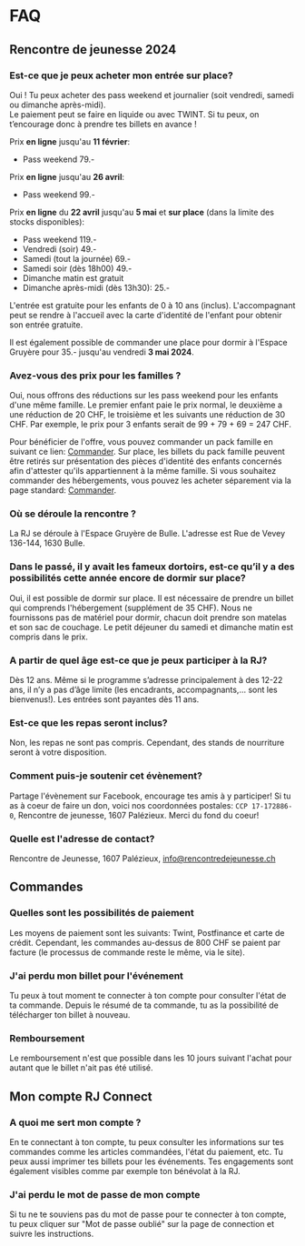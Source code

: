 # FAQ

## Rencontre de jeunesse 2024

### Est-ce que je peux acheter mon entrée sur place?

Oui ! Tu peux acheter des pass weekend et journalier (soit vendredi, samedi ou dimanche après-midi).<br>
Le paiement peut se faire en liquide ou avec TWINT. Si tu peux, on t’encourage donc à prendre tes billets en avance !

Prix **en ligne** jusqu'au **11 février**:

- Pass weekend 79.-

Prix **en ligne** jusqu'au **26 avril**:

- Pass weekend 99.-

Prix **en ligne** du **22 avril** jusqu'au **5 mai** et **sur place** (dans la limite des stocks disponibles):

- Pass weekend 119.-
- Vendredi (soir) 49.-
- Samedi (tout la journée) 69.-
- Samedi soir (dès 18h00) 49.-
- Dimanche matin est gratuit
- Dimanche après-midi (dès 13h30): 25.-

L'entrée est gratuite pour les enfants de 0 à 10 ans (inclus). L'accompagnant peut se rendre à l'accueil avec la carte d'identité de l'enfant pour obtenir son entrée gratuite.

Il est également possible de commander une place pour dormir à l'Espace Gruyère pour 35.- jusqu'au vendredi **3 mai 2024**.

### Avez-vous des prix pour les familles ?

Oui, nous offrons des réductions sur les pass weekend pour les enfants d'une même famille. Le premier enfant paie le prix normal, le deuxième a une réduction de 20 CHF, le troisième et les suivants une réduction de 30 CHF. Par exemple, le prix pour 3 enfants serait de 99 + 79 + 69 = 247 CHF. 

Pour bénéficier de l'offre, vous pouvez commander un pack famille en suivant ce lien:
[Commander](https://tickets.rencontredejeunesse.ch/orders/rj-2024-family/events/new). Sur place, les billets du pack famille peuvent être retirés sur présentation des pièces d'identité des enfants concernés afin d'attester qu'ils appartiennent à la même famille. Si vous souhaitez commander des hébergements, vous pouvez les acheter séparement via la page standard: [Commander](https://tickets.rencontredejeunesse.ch/orders/rj-2024/events/new).


### Où se déroule la rencontre ?

La RJ se déroule à l'Espace Gruyère de Bulle. L'adresse est Rue de Vevey 136-144, 1630 Bulle.

### Dans le passé, il y avait les fameux dortoirs, est-ce qu’il y a des possibilités cette année encore de dormir sur place?

Oui, il est possible de dormir sur place. Il est nécessaire de prendre un billet qui comprends l'hébergement (supplément de 35 CHF). Nous ne fournissons pas de matériel pour dormir, chacun doit prendre son matelas et son sac de couchage. Le petit déjeuner du samedi et dimanche matin est compris dans le prix.

### A partir de quel âge est-ce que je peux participer à la RJ?

Dès 12 ans. Même si le programme s’adresse principalement à des 12-22 ans, il n’y a pas d’âge limite (les encadrants, accompagnants,... sont les bienvenus!). Les entrées sont payantes dès 11 ans.

### Est-ce que les repas seront inclus?

Non, les repas ne sont pas compris. Cependant, des stands de nourriture seront à votre disposition.

### Comment puis-je soutenir cet évènement?

Partage l'évènement sur Facebook, encourage tes amis à y participer! Si tu as à coeur de faire un don, voici nos coordonnées postales: `CCP 17-172886-0`, Rencontre de jeunesse, 1607 Palézieux. Merci du fond du coeur!

### Quelle est l'adresse de contact?

Rencontre de Jeunesse, 1607 Palézieux, info@rencontredejeunesse.ch

## Commandes

### Quelles sont les possibilités de paiement

Les moyens de paiement sont les suivants: Twint, Postfinance et carte de crédit. Cependant, les commandes au-dessus de 800 CHF se paient par facture (le processus de commande reste le même, via le site).

### J'ai perdu mon billet pour l'événement

Tu peux à tout moment te connecter à ton compte pour consulter l'état de ta commande. Depuis le résumé de ta commande, tu as la possibilité de télécharger ton billet à nouveau.

### Remboursement

Le remboursement n'est que possible dans les 10 jours suivant l'achat pour autant que le billet n'ait pas été utilisé.

## Mon compte RJ Connect

### A quoi me sert mon compte ?

En te connectant à ton compte, tu peux consulter les informations sur tes commandes comme les articles commandées, l'état du paiement, etc. Tu peux aussi imprimer tes billets pour les événements. Tes engagements sont également visibles comme par exemple ton bénévolat à la RJ.

### J'ai perdu le mot de passe de mon compte

Si tu ne te souviens pas du mot de passe pour te connecter à ton compte, tu peux cliquer sur "Mot de passe oublié" sur la page de connection et suivre les instructions.